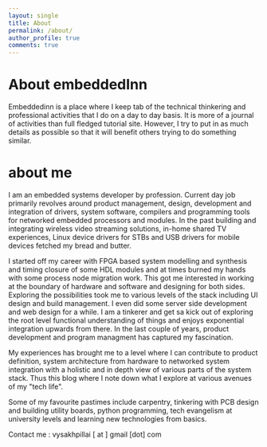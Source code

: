 ```yaml
---
layout: single
title: About
permalink: /about/
author_profile: true
comments: true
---
```


<style>
div {
    text-align: justify;
    text-justify: inter-word;
}
</style>

# About embeddedInn

Embeddedinn is a place where I keep tab of the technical thinkering and professional activities that I do on a day to day basis. It is more of a journal of activities than full fledged tutorial site. However, I try to put in as much details as possible so that it will benefit others trying to do something similar. 

# about me

I am an embedded systems developer by profession. Current day job primarily revolves around product management, design, development and integration of drivers, system software, compilers and programming tools for networked embedded processors and modules. In the past building and integrating wireless video streaming solutions, in-home shared TV experiences, Linux device drivers for STBs and USB drivers for mobile devices fetched my bread and butter. 

I started off my career with FPGA based system modelling and synthesis and timing closure of some HDL modules and at times burned my hands with some process node migration work. This got me interested in working at the boundary of hardware and software and designing for both sides. Exploring the possibilities took me to various levels of the stack including UI design and build management. I even did some server side development and web design for a while. I am a tinkerer and get sa kick out of exploring the root level functional understanding of things and enjoys exponential integration upwards from there. In the last couple of years, product development and program managment has captured my fascination. 

My experiences has brought me to a level where I can contribute to product definition, system architecture from hardware to networked system integration with a holistic and in depth view of various parts of the system stack. Thus this blog where I note down what I explore at various avenues of my "tech life".

Some of my favourite pastimes include carpentry, tinkering with PCB design and building utility boards, python programming, tech evangelism at university levels and learning new technologies from basics.

Contact me : vysakhpillai [ at ] gmail [dot] com
